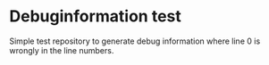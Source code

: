 # Debuginformation test

Simple test repository to generate debug information where line 0 is
wrongly in the line numbers.
